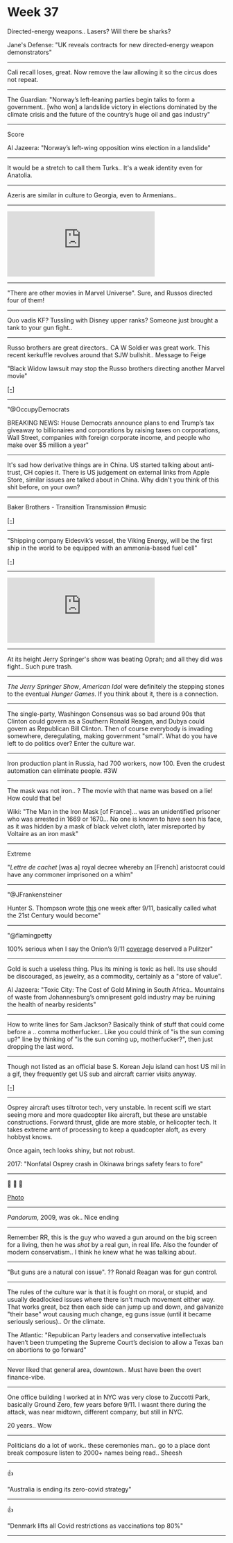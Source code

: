 # Week 37

Directed-energy weapons.. Lasers? Will there be sharks?

Jane's Defense: "UK reveals contracts for new directed-energy weapon demonstrators"

---

Cali recall loses, great. Now remove the law allowing it so the circus
does not repeat.

---

The Guardian: "Norway’s left-leaning parties begin talks to form a
government.. [who won] a landslide victory in elections dominated by the
climate crisis and the future of the country’s huge oil and gas
industry"

---

Score

Al Jazeera: "Norway’s left-wing opposition wins election in a landslide"

---

It would be a stretch to call them Turks.. It's a weak identity
even for Anatolia.

---

Azeris are similar in culture to Georgia, even to Armenians.. 

---

<iframe width="340" src="https://www.youtube.com/embed/bDmdfZ3lOvI?start=3&end=323" title="YouTube video player" frameborder="0" allow="accelerometer; autoplay; clipboard-write; encrypted-media; gyroscope; picture-in-picture" allowfullscreen></iframe>

---

"There are other movies in Marvel Universe". Sure, and Russos directed
four of them! 

---

Quo vadis KF? Tussling with Disney upper ranks? Someone just brought a
tank to your gun fight.. 

---

Russo brothers are great directors.. CA W Soldier was great work. This
recent kerkuffle revolves around that SJW bullshit.. Message to
Feige

"Black Widow lawsuit may stop the Russo brothers directing another
Marvel movie"

[[-]](https://www.gamesradar.com/scarlett-johanssons-black-widow-lawsuit-may-stop-the-russo-brothers-directing-another-marvel-movie/)

---

"@OccupyDemocrats

BREAKING NEWS: House Democrats announce plans to end Trump’s tax
giveaway to billionaires and corporations by raising taxes on
corporations, Wall Street, companies with foreign corporate income,
and people who make over $5 million a year"

---

It's sad how derivative things are in China. US started talking about
anti-trust, CH copies it. There is US judgement on external links from
Apple Store, similar issues are talked about in China. Why didn't you
think of this shit before, on your own?

---

Baker Brothers - Transition Transmission \#music

[[-]](https://youtu.be/ffpQEzVaDBM)

---

"Shipping company Eidesvik’s vessel, the Viking Energy, will be the
first ship in the world to be equipped with an ammonia-based fuel
cell"

[[-]](https://www.fraunhofer.de/en/press/research-news/2021/march-2021/worlds-first-hightemperature-ammonia-powered-fuel-cell-for-shipping.html)

---

<iframe width="340" src="https://www.youtube.com/embed/I_ksY6bf_lM" title="YouTube video player" frameborder="0" allow="accelerometer; autoplay; clipboard-write; encrypted-media; gyroscope; picture-in-picture" allowfullscreen></iframe>

---

At its height Jerry Springer's show was beating Oprah; and all they
did was fight.. Such pure trash.

---

*The Jerry Springer Show*, *American Idol* were definitely the
stepping stones to the eventual *Hunger Games*. If you think about it,
there is a connection.

---

The single-party, Washingon Consensus was so bad around 90s that
Clinton could govern as a Southern Ronald Reagan, and Dubya could
govern as Republican Bill Clinton. Then of course everybody is
invading somewhere, deregulating, making government "small". What do
you have left to do politics over? Enter the culture war.

---

Iron production plant in Russia, had 700 workers, now 100. Even the
crudest automation can eliminate people. \#3W

---

The mask was not iron.. ? The movie with that name was based on a lie!
How could that be! 

Wiki: "The Man in the Iron Mask [of France]... was an unidentified
prisoner who was arrested in 1669 or 1670... No one is known to have
seen his face, as it was hidden by a mask of black velvet cloth, later
misreported by Voltaire as an iron mask"

---

Extreme

"*Lettre de cachet* [was a] royal decree whereby an [French] aristocrat
could have any commoner imprisoned on a whim"

---

"@JFrankensteiner

Hunter S. Thompson wrote [this](https://pbs.twimg.com/media/E_CEsR4WYAIVEtI?format=jpg&name=small)
one week after 9/11, basically called what the 21st Century would become"

---

"@flamingpetty

100% serious when I say the Onion’s 9/11 [coverage](https://pbs.twimg.com/media/E-9NOCNXoA0hbOa?format=jpg&name=900x900)
deserved a Pulitzer"

---

Gold is such a useless thing. Plus its mining is toxic as hell. Its
use should be discouraged, as jewelry, as a commodity, certainly as a
"store of value".

Al Jazeera: "Toxic City: The Cost of Gold Mining in South Africa.. Mountains of waste
from Johannesburg’s omnipresent gold industry may be ruining the
health of nearby residents"

---

How to write lines for Sam Jackson? Basically think of stuff that
could come before a .. comma motherfucker.. Like you could think of
"is the sun coming up?" line by thinking of "is the sun coming up,
motherfucker?", then just dropping the last word.

---

Though not listed as an official base S. Korean Jeju island can host
US mil in a gif, they frequently get US sub and aircraft carrier
visits anyway.

[[-]](https://pbs.twimg.com/media/E_AAFZkXEAUWOaE?format=png&name=small)

---

Osprey aircraft uses tiltrotor tech, very unstable. In recent scifi we
start seeing more and more quadcopter like aircraft, but these are
unstable constructions. Forward thrust, glide are more stable, or
helicopter tech. It takes extreme amt of processing to keep a
quadcopter aloft, as every hobbyst knows.

Once again, tech looks shiny, but not robust. 

2017: "Nonfatal Osprey crash in Okinawa brings safety fears to fore"

---

🤣 🤣 🤣 

[Photo](https://pbs.twimg.com/media/E-_F_-bXMAEJxsE?format=jpg&name=small)

---

*Pandorum*, 2009, was ok.. Nice ending

---

Remember RR, this is the guy who waved a gun around on the big screen
for a living, then he was *shot* by a real gun, in real life. Also the
founder of modern conservatism.. I think he knew what he was talking
about.

---

"But guns are a natural con issue". ?? Ronald Reagan was for gun
control.

---

The rules of the culture war is that it is fought on moral, or stupid,
and usually deadlocked issues where there isn't much movement either
way. That works great, bcz then each side can jump up and down, and
galvanize "their base" wout causing much change, eg guns issue (until
it became seriously serious).. Or the climate.

The Atlantic: "Republican Party leaders and conservative intellectuals
haven’t been trumpeting the Supreme Court’s decision to allow a Texas
ban on abortions to go forward"

---

Never liked that general area, downtown.. Must have been the overt
finance-vibe.

---

One office building I worked at in NYC was very close to Zuccotti
Park, basically Ground Zero, few years before 9/11. I wasnt there
during the attack, was near midtown, different company, but still in
NYC.

20 years.. Wow

---

Politicians do a lot of work.. these ceremonies man.. go to a place
dont break composure listen to 2000+ names being read.. Sheesh

---


👍

"Australia is ending its zero-covid strategy"

---

👍

"Denmark lifts all Covid restrictions as vaccinations top 80%"

---
